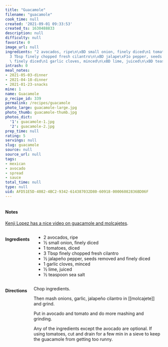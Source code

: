 ```yaml
---
title: "Guacamole"
filename: "guacamole"
cook_time: null
created: '2021-09-01 09:33:53'
created_ts: 1630488833
description: null
difficulty: null
favorite: 0
image_url: null
ingredients: "2 avocados, ripe\n\xBD small onion, finely diced\n1 tomatoes, diced\n\
  3 Tbsp finely chopped fresh cilantro\n\xBD jalape\xF1o pepper, seeds removed and\
  \ finely diced\n1 garlic cloves, minced\n\xBD lime, juiced\n\xBD teaspoon sea salt"
intrash: 0
meal_notes:
- 2021-05-03-dinner
- 2021-04-18-dinner
- 2021-01-23-snacks
mine: 1
name: Guacamole
p_recipe_id: 339
permalink: /recipes/guacamole
photo_large: guacamole-large.jpg
photo_thumb: guacamole-thumb.jpg
photos_dict:
  '1': guacamole-1.jpg
  '2': guacamole-2.jpg
prep_time: null
rating: 5
servings: null
slug: guacamole
source: null
source_url: null
tags:
- mexican
- avocado
- spread
- sauce
total_time: null
type: null
uid: AFD51E5D-4082-4BC2-9342-614387032D80-60918-00006082836BD06F
---
```

<div class="large-8 medium-7 columns" id="writeup">		<div id="notes"><h4>Notes</h4>
<div class="box box-notes"><p><a href="https://youtube.com/watch?v=7KjWFcIi4_8">Kenji Lopez has a nice video on guacamole and molcajetes</a>.</p>
</div></div>	</div><!-- #writeup -->
</div><!-- #row-one -->
<div class="row" id="row-two">	<div class="medium-4 small-5 columns" id="ingredients"><h4>Ingredients</h4><div class="box box-ingredients content"><ul>
<li>2 avocados, ripe</li>
<li>½ small onion, finely diced</li>
<li>1 tomatoes, diced</li>
<li>3 Tbsp finely chopped fresh cilantro</li>
<li>½ jalapeño pepper, seeds removed and finely diced</li>
<li>1 garlic cloves, minced</li>
<li>½ lime, juiced</li>
<li>½ teaspoon sea salt</li>
</ul>
</div>	</div>	<div class="medium-6 small-7 columns" id="directions"><h4>Directions</h4><div class="box box-directions content"><p>Chop ingredients.</p>
<p>Then mash onions, garlic, jalapeño cilantro in [[molcajete]] and grind.</p>
<p>Put in avocado and tomato and do more mashing and grinding.</p>
<p>Any of the ingredients except the avocado are optional. If using tomatoes, cut and drain for a few min in a sieve to keep the guacamole from getting too runny.</p>
</div>	</div>